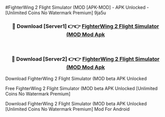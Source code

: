#FighterWing 2 Flight Simulator (MOD [APK-MOD] - APK Unlocked - [Unlimited Coins No Watermark Premium] 9ja5u



<div align="center">

<h3>🔴 Download [Server1] 👉👉 <a href="https://momento.my/?title=FighterWing_2_Flight_Simulator_(MOD">FighterWing 2 Flight Simulator (MOD Mod Apk</a></h3><br>

<h3>🔴 Download [Server2] 👉👉 <a href="https://momento.my/?title=FighterWing_2_Flight_Simulator_(MOD">FighterWing 2 Flight Simulator (MOD Mod Apk</a></h3>
</div>



Download FighterWing 2 Flight Simulator (MOD beta APK Unlocked

Free FighterWing 2 Flight Simulator (MOD beta APK Unlocked [Unlimited Coins No Watermark Premium]

Download FighterWing 2 Flight Simulator (MOD beta APK Unlocked [Unlimited Coins No Watermark Premium] Mod For Android

